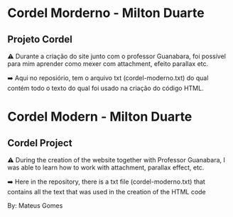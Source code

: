 # Cordel Morderno - Milton Duarte

## Projeto Cordel

⚠️ Durante a criação do site junto com o professor Guanabara, foi possível para mim aprender como mexer com attachment, efeito parallax etc.

➡️ Aqui no reposiório, tem o arquivo txt (cordel-moderno.txt) do qual contém todo o texto do qual foi usado na criação do código HTML.


# Cordel Modern - Milton Duarte

## Cordel Project

⚠️ During the creation of the website together with Professor Guanabara, I was able to learn how to work with attachment, parallax effect, etc.

➡️ Here in the repository, there is a txt file (cordel-moderno.txt) that contains all the text that was used in the creation of the HTML code

By: Mateus Gomes
